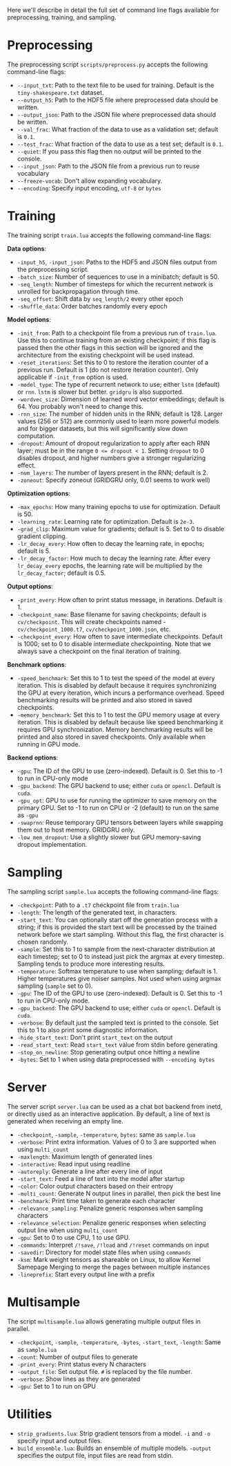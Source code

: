 Here we'll describe in detail the full set of command line flags available for preprocessing, training, and sampling.

# Preprocessing
The preprocessing script `scripts/preprocess.py` accepts the following command-line flags:

- `--input_txt`: Path to the text file to be used for training. Default is the `tiny-shakespeare.txt` dataset.
- `--output_h5`: Path to the HDF5 file where preprocessed data should be written.
- `--output_json`: Path to the JSON file where preprocessed data should be written.
- `--val_frac`: What fraction of the data to use as a validation set; default is `0.1`.
- `--test_frac`: What fraction of the data to use as a test set; default is `0.1`.
- `--quiet`: If you pass this flag then no output will be printed to the console.
- `--input_json`: Path to the JSON file from a previous run to reuse vocabulary
- `--freeze-vocab`: Don't allow expanding vocabulary.
- `--encoding`: Specify input encoding, `utf-8` or `bytes`


# Training
The training script `train.lua` accepts the following command-line flags:

**Data options**:
- `-input_h5`, `-input_json`: Paths to the HDF5 and JSON files output from the preprocessing script.
- `-batch_size`: Number of sequences to use in a minibatch; default is 50.
- `-seq_length`: Number of timesteps for which the recurrent network is unrolled for backpropagation through time.
- `-seq_offset`: Shift data by `seq_length/2` every other epoch
- `-shuffle_data`: Order batches randomly every epoch

**Model options**:

- `-init_from`: Path to a checkpoint file from a previous run of `train.lua`. Use this to continue training from an existing checkpoint; if this flag is passed then the other flags in this section will be ignored and the architecture from the existing checkpoint will be used instead.
- `-reset_iterations`: Set this to 0 to restore the iteration counter of a previous run. Default is 1 (do not restore iteration counter). Only applicable if `-init_from` option is used.
- `-model_type`: The type of recurrent network to use; either `lstm` (default) or `rnn`. `lstm` is slower but better. `gridgru` is also supported.
- `-wordvec_size`: Dimension of learned word vector embeddings; default is 64. You probably won't need to change this.
- `-rnn_size`: The number of hidden units in the RNN; default is 128. Larger values (256 or 512) are commonly used to learn more powerful models and for bigger datasets, but this will significantly slow down computation.
- `-dropout`: Amount of dropout regularization to apply after each RNN layer; must be in the range `0 <= dropout < 1`. Setting `dropout` to 0 disables dropout, and higher numbers give a stronger regularizing effect.
- `-num_layers`: The number of layers present in the RNN; default is 2.
- `-zoneout`: Specify zoneout (GRIDGRU only, 0.01 seems to work well)

**Optimization options**:

- `-max_epochs`: How many training epochs to use for optimization. Default is 50.
- `-learning_rate`: Learning rate for optimization. Default is `2e-3`.
- `-grad_clip`: Maximum value for gradients; default is 5. Set to 0 to disable gradient clipping.
- `-lr_decay_every`: How often to decay the learning rate, in epochs; default is 5.
- `-lr_decay_factor`: How much to decay the learning rate. After every `lr_decay_every` epochs, the learning rate will be multiplied by the `lr_decay_factor`; default is 0.5.

**Output options**:

- `-print_every`: How often to print status message, in iterations. Default is 1.
- `-checkpoint_name`: Base filename for saving checkpoints; default is `cv/checkpoint`. This will create checkpoints named - `cv/checkpoint_1000.t7`, `cv/checkpoint_1000.json`, etc.
- `-checkpoint_every`: How often to save intermediate checkpoints. Default is 1000; set to 0 to disable intermediate checkpointing. Note that we always save a checkpoint on the final iteration of training.

**Benchmark options**:

- `-speed_benchmark`: Set this to 1 to test the speed of the model at every iteration. This is disabled by default because it requires synchronizing the GPU at every iteration, which incurs a performance overhead. Speed benchmarking results will be printed and also stored in saved checkpoints.
- `-memory_benchmark`: Set this to 1 to test the GPU memory usage at every iteration. This is disabled by default because like speed benchmarking it requires GPU synchronization. Memory benchmarking results will be printed and also stored in saved checkpoints. Only available when running in GPU mode.

**Backend options**:

- `-gpu`: The ID of the GPU to use (zero-indexed). Default is 0. Set this to -1 to run in CPU-only mode
- `-gpu_backend`: The GPU backend to use; either `cuda` or `opencl`. Default is `cuda`.
- `-gpu_opt`: GPU to use for running the optimizer to save memory on the primary GPU. Set to -1 to run on CPU or -2 (default) to run on the same as `-gpu`
- `-swaprnn`: Reuse temporary GPU tensors between layers while swapping them out to host memory. GRIDGRU only.
- `-low_mem_dropout`: Use a slightly slower but GPU memory-saving dropout implementation.

# Sampling
The sampling script `sample.lua` accepts the following command-line flags:

- `-checkpoint`: Path to a `.t7` checkpoint file from `train.lua`
- `-length`: The length of the generated text, in characters.
- `-start_text`: You can optionally start off the generation process with a string; if this is provided the start text will be processed by the trained network before we start sampling. Without this flag, the first character is chosen randomly.
- `-sample`: Set this to 1 to sample from the next-character distribution at each timestep; set to 0 to instead just pick the argmax at every timestep. Sampling tends to produce more interesting results.
- `-temperature`: Softmax temperature to use when sampling; default is 1. Higher temperatures give noiser samples. Not used when using argmax sampling (`sample` set to 0).
- `-gpu`: The ID of the GPU to use (zero-indexed). Default is 0. Set this to -1 to run in CPU-only mode.
- `-gpu_backend`: The GPU backend to use; either `cuda` or `opencl`. Default is `cuda`.
- `-verbose`: By default just the sampled text is printed to the console. Set this to 1 to also print some diagnostic information.
- `-hide_start_text`: Don't print `start_text` on the output
- `-read_start_text`: Read `start_text` value from stdin before generating
- `-stop_on_newline`: Stop generating output once hitting a newline
- `-bytes`: Set to 1 when using data preprocessed with `--encoding bytes`

# Server
The server script `server.lua` can be used as a chat bot backend from inetd, or directly used as an interactive application. By default, a line of text is generated when receiving an empty line.

- `-checkpoint`, `-sample`, `-temperature`, `bytes`: same as `sample.lua`
- `-verbose`: Print extra information. Values of 0 to 3 are supported when using `multi_count`
- `-maxlength`: Maximum length of generated lines
- `-interactive`: Read input using readline
- `-autoreply`: Generate a line after every line of input
- `-start_text`: Feed a line of text into the model after startup
- `-color`: Color output characters based on their entropy
- `-multi_count`: Generate N output lines in parallel, then pick the best line
- `-benchmark`: Print time taken to generate each character
- `-relevance_sampling`: Penalize generic responses when sampling characters
- `-relevance_selection`: Penalize generic responses when selecting output line when using `multi_count`
- `-gpu`: Set to 0 to use CPU, 1 to use GPU.
- `-commands`: Interpret `/!save`, `/!load` and `/!reset` commands on input
- `-savedir`: Directory for model state files when using `commands`
- `-ksm`: Mark weight tensors as shareable on Linux, to allow Kernel Samepage Merging to merge the pages between multiple instances
- `-lineprefix`: Start every output line with a prefix

# Multisample
The script `multisample.lua` allows generating multiple output files in parallel.

- `-checkpoint`, `-sample`, `-temperature`, `-bytes`, `-start_text`, `-length`: Same as `sample.lua`
- `-count`: Number of output files to generate
- `-print_every`: Print status every N characters
- `-output_file`: Set output file. `#` is replaced by the file number.
- `-verbose`: Show lines as they are generated
- `-gpu`: Set to 1 to run on GPU

# Utilities
- `strip_gradients.lua`: Strip gradient tensors from a model. `-i` and `-o` specify input and output files.
- `build_ensemble.lua`: Builds an ensemble of multiple models. `-output` specifies the output file, input files are read from stdin.


